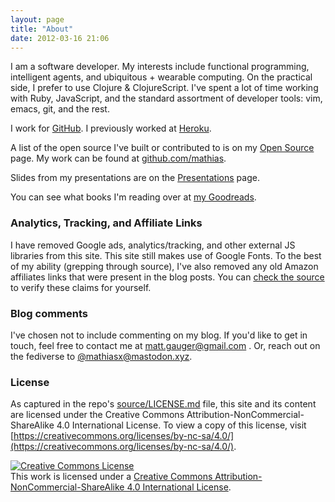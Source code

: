 ```yaml
---
layout: page
title: "About"
date: 2012-03-16 21:06
---
```


I am a software developer. My interests include functional programming, intelligent agents, and ubiquitous + wearable computing. On the practical side, I prefer to use Clojure & ClojureScript. I've spent a lot of time working with Ruby, JavaScript, and the standard assortment of developer tools: vim, emacs, git, and the rest.

I work for [GitHub](https://www.github.com). I previously worked at [Heroku](https://www.heroku.com).

A list of the open source I've built or contributed to is on my [Open Source](/open-source) page. My work can be found at [github.com/mathias](https://github.com/mathias).

Slides from my presentations are on the [Presentations](/presentations) page.

You can see what books I'm reading over at [my Goodreads](https://www.goodreads.com/mathiasx).

### Analytics, Tracking, and Affiliate Links

I have removed Google ads, analytics/tracking, and other external JS libraries from this site. This site still makes use of Google Fonts. To the best of my ability (grepping through source), I've also removed any old Amazon affiliates links that were present in the blog posts. You can [check the source](https://github.com/mathias/mathias.github.com) to verify these claims for yourself.

### Blog comments

I've chosen not to include commenting on my blog. If you'd like to get in touch, feel free to contact me at [matt.gauger@gmail.com](mailto:matt.gauger@gmail.com) . Or, reach out on the fediverse to <a rel="me" href="https://mastodon.xyz/@mathiasx">@mathiasx@mastodon.xyz</a>.

### License

As captured in the repo's [source/LICENSE.md](https://raw.githubusercontent.com/mathias/mathias.github.com/source/source/LICENSE.md) file, this site and its content are licensed under the Creative Commons Attribution-NonCommercial-ShareAlike 4.0 International License. To view a copy of this license, visit [https://creativecommons.org/licenses/by-nc-sa/4.0/](https://creativecommons.org/licenses/by-nc-sa/4.0/).

<a rel="license" href="https://creativecommons.org/licenses/by-nc-sa/4.0/"><img alt="Creative Commons License" style="border-width:0" src="https://i.creativecommons.org/l/by-nc-sa/4.0/88x31.png" /></a><br />This work is licensed under a <a rel="license" href="https://creativecommons.org/licenses/by-nc-sa/4.0/">Creative Commons Attribution-NonCommercial-ShareAlike 4.0 International License</a>.
